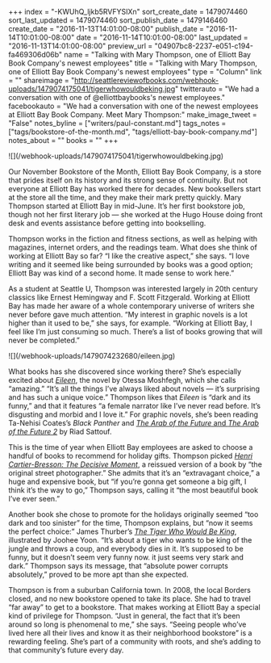 +++
index = "-KWUhQ_ljkb5RVFYSIXn"
sort_create_date = 1479074460
sort_last_updated = 1479074460
sort_publish_date = 1479146460
create_date = "2016-11-13T14:01:00-08:00"
publish_date = "2016-11-14T10:01:00-08:00"
date = "2016-11-14T10:01:00-08:00"
last_updated = "2016-11-13T14:01:00-08:00"
preview_url = "04907bc8-2237-e051-c194-fa469306d06b"
name = "Talking with Mary Thompson, one of Elliott Bay Book Company's newest employees"
title = "Talking with Mary Thompson, one of Elliott Bay Book Company's newest employees"
type = "Column"
link = ""
shareimage = "http://seattlereviewofbooks.com/webhook-uploads/1479074175041/tigerwhowouldbeking.jpg"
twitterauto = "We had a conversation with one of @elliottbaybooks's newest employees."
facebookauto = "We had a conversation with one of the newest employees at Elliott Bay Book Company. Meet Mary Thompson:"
make_image_tweet = "False"
notes_byline = ["writers/paul-constant.md"]
tags_notes = ["tags/bookstore-of-the-month.md", "tags/elliott-bay-book-company.md"]
notes_about = ""
books = ""
+++
<p class="image">![](/webhook-uploads/1479074175041/tigerwhowouldbeking.jpg)</p>

Our November Bookstore of the Month, Elliott Bay Book Company, is a store that prides itself on its history and its strong sense of continuity. But not everyone at Elliott Bay has worked there for decades. New booksellers start at the store all the time, and they make their mark pretty quickly. Mary Thompson started at Elliott Bay in mid-June. It’s her first bookstore job, though not her first literary job — she worked at the Hugo House doing front desk and events assistance before getting into bookselling.

Thompson works in the fiction and fitness sections, as well as helping with magazines, internet orders, and the readings team. What does she think of working at Elliott Bay so far? “I like the creative aspect,” she says. “I love writing and it seemed like being surrounded by books was a good option; Elliott Bay was kind of a second home. It made sense to work here.”

As a student at Seattle U, Thompson was interested largely in 20th century classics like Ernest Hemingway and F. Scott Fitzgerald. Working at Elliott Bay has made her aware of a whole contemporary universe of writers she never before gave much attention. “My interest in graphic novels is a lot higher than it used to be,” she says, for example. “Working at Elliott Bay, I feel like I’m just consuming so much. There’s a list of books growing that will never be completed.”

<p class="image-left">![](/webhook-uploads/1479074232680/eileen.jpg)</p>

What books has she discovered since working there? She’s especially excited about [*Eileen*]( http://www.indiebound.org/book/9781594206627), the novel by Otessa Moshfegh, which she calls “amazing.” “It’s all the things I’ve always liked about novels — it’s surprising and has such a unique voice.” Thompson likes that *Eileen* is “dark and its funny,” and that it features “a female narrator like I’ve never read before. It’s disgusting and morbid and I love it.” For graphic novels, she’s been reading Ta-Nehisi Coates’s *Black Panther* and [*The Arab of the Future* and *The Arab of the Future 2*](http://www.thearabofthefuture.com) by Riad Sattouf.

This is the time of year when Elliott Bay employees are asked to choose a handful of books to recommend for holiday gifts. Thompson picked [*Henri Cartier-Bresson: The Decisive Moment*](http://www.indiebound.org/book/9783869307886), a reissued version of a book by “the original street photographer.” She admits that it’s an “extravagant choice,” a huge and expensive book, but “if you’re gonna get someone a big gift, I think it’s the way to go,” Thompson says, calling it “the most beautiful book I’ve ever seen.”

Another book she chose to promote for the holidays originally seemed “too dark and too sinister” for the time, Thompson explains, but “now it seems the perfect choice:” James Thurber’s [*The Tiger Who Would Be King*](http://www.indiebound.org/book/9781592701827), illustrated by Joohee Yoon. “It’s about a tiger who wants to be king of the jungle and throws a coup, and everybody dies in it. It’s supposed to be funny, but it doesn’t seem very funny now. it just seems very stark and dark.” Thompson says its message, that “absolute power corrupts absolutely,” proved to be more apt than she expected.

Thompson is from a suburban California town. In 2008, the local Borders closed, and no new bookstore opened to take its place. She had to travel “far away” to get to a bookstore. That makes working at Elliott Bay a special kind of privilege for Thompson. “Just in general, the fact that it’s been around so long is phenomenal to me,” she says. “Seeing people who’ve lived here all their lives and know it as their neighborhood bookstore” is a rewarding feeling. She’s part of a community with roots, and she’s adding to that community’s future every day.
